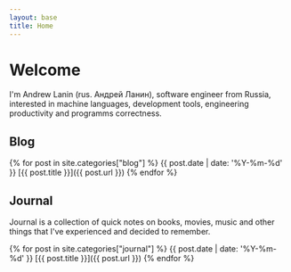 ```yaml
---
layout: base
title: Home
---
```


# Welcome
I'm Andrew Lanin (rus. Андрей Ланин), software engineer from Russia, interested in machine languages, development tools, engineering productivity and programms correctness.

## Blog
{% for post in site.categories["blog"] %}
{{ post.date | date: '%Y-%m-%d' }} [{{ post.title }}]({{ post.url }})
{% endfor %}

## Journal
Journal is a collection of quick notes on books, movies, music and other things that I've experienced and decided to remember.

{% for post in site.categories["journal"] %}
{{ post.date | date: '%Y-%m-%d' }} [{{ post.title }}]({{ post.url }})
{% endfor %}
